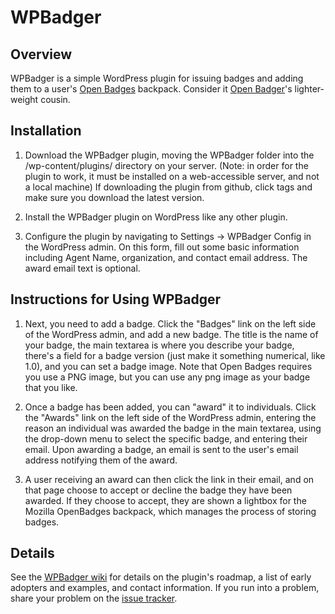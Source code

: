 # WPBadger

## Overview
WPBadger is a simple WordPress plugin for issuing badges and adding them to a user's [Open Badges](http://openbadges.org) backpack. Consider it [Open Badger](https://github.com/mozilla/OpenBadger/wiki)'s lighter-weight cousin.

## Installation

1. Download the WPBadger plugin, moving the WPBadger folder into the /wp-content/plugins/ directory on your server. (Note: in order for the plugin to work, it must be installed on a web-accessible server, and not a local machine) If downloading the plugin from github, click tags and make sure you download the latest version.

2. Install the WPBadger plugin on WordPress like any other plugin.

3. Configure the plugin by navigating to Settings -> WPBadger Config in the WordPress admin. On this form, fill out some basic information including Agent Name, organization, and contact email address. The award email text is optional.

## Instructions for Using WPBadger
1. Next, you need to add a badge. Click the "Badges" link on the left side of the WordPress admin, and add a new badge. The title is the name of your badge, the main textarea is where you describe your badge, there's a field for a badge version (just make it something numerical, like 1.0), and you can set a badge image. Note that Open Badges requires you use a PNG image, but you can use any png image as your badge that you like.

2. Once a badge has been added, you can "award" it to individuals. Click the "Awards" link on the left side of the WordPress admin, entering the reason an individual was awarded the badge in the main textarea, using the drop-down menu to select the specific badge, and entering their email. Upon awarding a badge, an email is sent to the user's email address notifying them of the award.

3. A user receiving an award can then click the link in their email, and on that page choose to accept or decline the badge they have been awarded. If they choose to accept, they are shown a lightbox for the Mozilla OpenBadges backpack, which manages the process of storing badges.

## Details
See the [WPBadger wiki](https://github.com/davelester/wpbadger/wiki) for details on the plugin's roadmap, a list of early adopters and examples, and contact information. If you run into a problem, share your problem on the [issue tracker](https://github.com/davelester/WPBadger/issues?state=open).